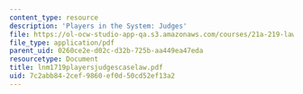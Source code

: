 ```yaml
---
content_type: resource
description: 'Players in the System: Judges'
file: https://ol-ocw-studio-app-qa.s3.amazonaws.com/courses/21a-219-law-and-society-spring-2003/7c2abb842cef9860ef0d50cd52ef13a2_lnm1719playersjudgescaselaw.pdf
file_type: application/pdf
parent_uid: 0260ce2e-d02c-d32b-725b-aa449ea47eda
resourcetype: Document
title: lnm1719playersjudgescaselaw.pdf
uid: 7c2abb84-2cef-9860-ef0d-50cd52ef13a2
---
```

